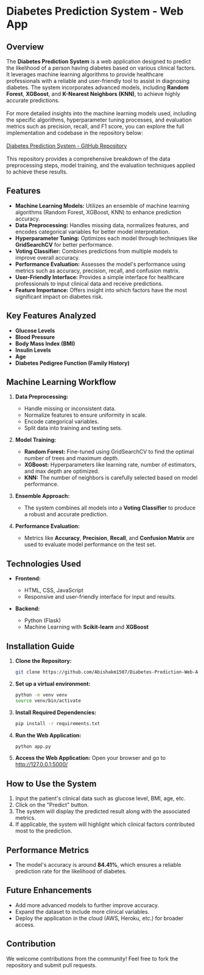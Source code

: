 # Diabetes Prediction System - Web App

## Overview
The **Diabetes Prediction System** is a web application designed to predict the likelihood of a person having diabetes based on various clinical factors. It leverages machine learning algorithms to provide healthcare professionals with a reliable and user-friendly tool to assist in diagnosing diabetes. The system incorporates advanced models, including **Random Forest**, **XGBoost**, and **K-Nearest Neighbors (KNN)**, to achieve highly accurate predictions.
<br> <br>For more detailed insights into the machine learning models used, including the specific algorithms, hyperparameter tuning processes, and evaluation metrics such as precision, recall, and F1 score, you can explore the full implementation and codebase in the repository below:
 <br> <br>[Diabetes Prediction System - GitHub Repository](https://github.com/Abishakm1507/Diabetes-Prediction)
 <br> <br>This repository provides a comprehensive breakdown of the data preprocessing steps, model training, and the evaluation techniques applied to achieve these results.

## Features
- **Machine Learning Models:** Utilizes an ensemble of machine learning algorithms (Random Forest, XGBoost, KNN) to enhance prediction accuracy.
- **Data Preprocessing:** Handles missing data, normalizes features, and encodes categorical variables for better model interpretation.
- **Hyperparameter Tuning:** Optimizes each model through techniques like **GridSearchCV** for better performance.
- **Voting Classifier:** Combines predictions from multiple models to improve overall accuracy.
- **Performance Evaluation:** Assesses the model's performance using metrics such as accuracy, precision, recall, and confusion matrix.
- **User-Friendly Interface:** Provides a simple interface for healthcare professionals to input clinical data and receive predictions.
- **Feature Importance:** Offers insight into which factors have the most significant impact on diabetes risk.

## Key Features Analyzed
- **Glucose Levels**
- **Blood Pressure**
- **Body Mass Index (BMI)**
- **Insulin Levels**
- **Age**
- **Diabetes Pedigree Function (Family History)**

## Machine Learning Workflow
1. **Data Preprocessing:**
   - Handle missing or inconsistent data.
   - Normalize features to ensure uniformity in scale.
   - Encode categorical variables.
   - Split data into training and testing sets.

2. **Model Training:**
   - **Random Forest:** Fine-tuned using GridSearchCV to find the optimal number of trees and maximum depth.
   - **XGBoost:** Hyperparameters like learning rate, number of estimators, and max depth are optimized.
   - **KNN:** The number of neighbors is carefully selected based on model performance.

3. **Ensemble Approach:**
   - The system combines all models into a **Voting Classifier** to produce a robust and accurate prediction.

4. **Performance Evaluation:**
   - Metrics like **Accuracy**, **Precision**, **Recall**, and **Confusion Matrix** are used to evaluate model performance on the test set.

## Technologies Used
- **Frontend:**
  - HTML, CSS, JavaScript
  - Responsive and user-friendly interface for input and results.
  
- **Backend:**
  - Python (Flask)
  - Machine Learning with **Scikit-learn** and **XGBoost**
  
## Installation Guide

1. **Clone the Repository:**
   ```bash
   git clone https://github.com/Abishakm1507/Diabetes-Prediction-Web-App.git
   
1. **Set up a virtual environment:**
   ```bash
   python -m venv venv
   source venv/bin/activate 


3. **Install Required Dependencies:**
   ```bash
   pip install -r requirements.txt

4. **Run the Web Application:**
   ```bash
   python app.py

5. **Access the Web Application:**  Open your browser and go to http://127.0.0.1:5000/

## How to Use the System

1. Input the patient's clinical data such as glucose level, BMI, age, etc.
2. Click on the "Predict" button.
3. The system will display the predicted result along with the associated metrics.
4. If applicable, the system will highlight which clinical factors contributed most to the prediction.

## Performance Metrics

- The model's accuracy is around **84.41%**, which ensures a reliable prediction rate for the likelihood of diabetes.

## Future Enhancements

- Add more advanced models to further improve accuracy.
- Expand the dataset to include more clinical variables.
- Deploy the application in the cloud (AWS, Heroku, etc.) for broader access.

## Contribution

We welcome contributions from the community! Feel free to fork the repository and submit pull requests.
